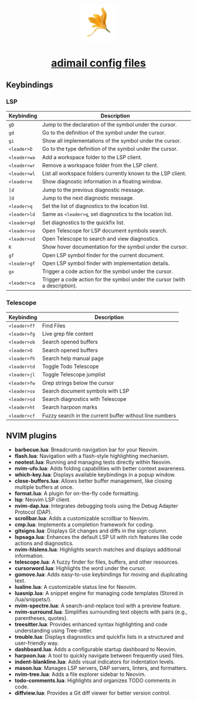 <p align="center">
  <a href="https://adimail.github.io/">
    <picture>
      <img src="assets\favicon.ico" height="100">
    </picture>
    <h1 align="center">adimail config files</h1>
  </a>
</p>

## Keybindings

### LSP

| **Keybinding** | **Description**                                                             |
| -------------- | --------------------------------------------------------------------------- |
| `gD`           | Jump to the declaration of the symbol under the cursor.                     |
| `gd`           | Go to the definition of the symbol under the cursor.                        |
| `gi`           | Show all implementations of the symbol under the cursor.                    |
| `<leader>D`    | Go to the type definition of the symbol under the cursor.                   |
| `<leader>wa`   | Add a workspace folder to the LSP client.                                   |
| `<leader>wr`   | Remove a workspace folder from the LSP client.                              |
| `<leader>wl`   | List all workspace folders currently known to the LSP client.               |
| `<leader>e`    | Show diagnostic information in a floating window.                           |
| `[d`           | Jump to the previous diagnostic message.                                    |
| `]d`           | Jump to the next diagnostic message.                                        |
| `<leader>q`    | Set the list of diagnostics to the location list.                           |
| `<leader>ld`   | Same as `<leader>q`, set diagnostics to the location list.                  |
| `<leader>qd`   | Set diagnostics to the quickfix list.                                       |
| `<leader>so`   | Open Telescope for LSP document symbols search.                             |
| `<leader>sd`   | Open Telescope to search and view diagnostics.                              |
| `K`            | Show hover documentation for the symbol under the cursor.                   |
| `gf`           | Open LSP symbol finder for the current document.                            |
| `<leader>gf`   | Open LSP symbol finder with implementation details.                         |
| `gx`           | Trigger a code action for the symbol under the cursor.                      |
| `<leader>ca`   | Trigger a code action for the symbol under the cursor (with a description). |

### Telescope

| **Keybinding** | **Description**                                         |
| -------------- | ------------------------------------------------------- |
| `<leader>ff`   | Find Files                                              |
| `<leader>fg`   | Live grep file content                                  |
| `<leader>ob`   | Search opened buffers                                   |
| `<leader>O`    | Search opened buffers                                   |
| `<leader>fh`   | Search help manual page                                 |
| `<leader>td`   | Toggle Todo Telescope                                   |
| `<leader>jl`   | Toggle Telescope jumplist                               |
| `<leader>fw`   | Grep strings below the cursor                           |
| `<leader>so`   | Search document symbols with LSP                        |
| `<leader>sd`   | Search diagnostics with Telescope                       |
| `<leader>ht`   | Search harpoon marks                                    |
| `<leader>cf`   | Fuzzy search in the current buffer without line numbers |

## NVIM plugins

- **barbecue.lua**: Breadcrumb navigation bar for your Neovim.
- **flash.lua**: Navigation with a flash-style highlighting mechanism.
- **neotest.lua**: Running and managing tests directly within Neovim.
- **nvim-ufo.lua**: Adds folding capabilities with better context awareness.
- **which-key.lua**: Displays available keybindings in a popup window.
- **close-buffers.lua**: Allows better buffer management, like closing multiple buffers at once.
- **format.lua**: A plugin for on-the-fly code formatting.
- **lsp**: Neovim LSP client.
- **nvim-dap.lua**: Integrates debugging tools using the Debug Adapter Protocol (DAP).
- **scrollbar.lua**: Adds a customizable scrollbar to Neovim.
- **cmp.lua**: Implements a completion framework for coding.
- **gitsigns.lua**: Displays Git changes and diffs in the sign column.
- **lspsaga.lua**: Enhances the default LSP UI with rich features like code actions and diagnostics.
- **nvim-hlslens.lua**: Highlights search matches and displays additional information.
- **telescope.lua**: A fuzzy finder for files, buffers, and other resources.
- **cursorword.lua**: Highlights the word under the cursor.
- **gomove.lua**: Adds easy-to-use keybindings for moving and duplicating text.
- **lualine.lua**: A customizable status line for Neovim.
- **luasnip.lua**: A snippet engine for managing code templates (Stored in /lua/snippets/).
- **nvim-spectre.lua**: A search-and-replace tool with a preview feature.
- **nvim-surround.lua**: Simplifies surrounding text objects with pairs (e.g., parentheses, quotes).
- **treesitter.lua**: Provides enhanced syntax highlighting and code understanding using Tree-sitter.
- **trouble.lua**: Displays diagnostics and quickfix lists in a structured and user-friendly way.
- **dashboard.lua**: Adds a configurable startup dashboard to Neovim.
- **harpoon.lua**: A tool to quickly navigate between frequently used files.
- **indent-blankline.lua**: Adds visual indicators for indentation levels.
- **mason.lua**: Manages LSP servers, DAP servers, linters, and formatters.
- **nvim-tree.lua**: Adds a file explorer sidebar to Neovim.
- **todo-comments.lua**: Highlights and organizes TODO comments in code.
- **diffview.lua**: Provides a Git diff viewer for better version control.
